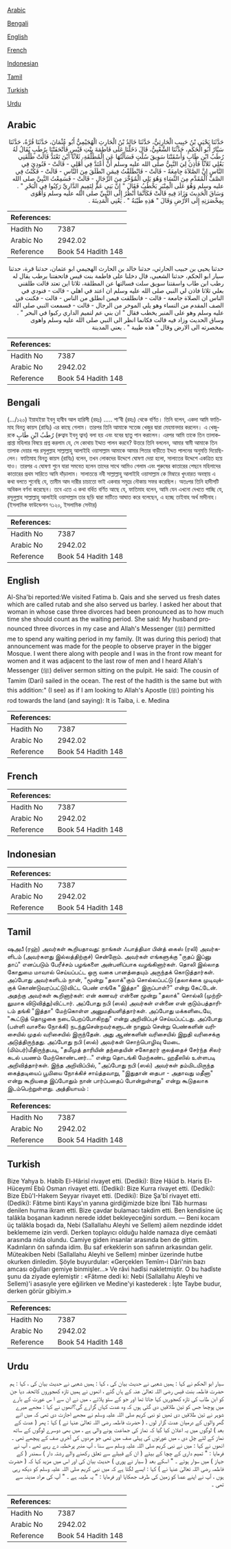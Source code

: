 [Arabic](#arabic)

[Bengali](#bengali)

[English](#english)

[French](#french)

[Indonesian](#indonesian)

[Tamil](#tamil)

[Turkish](#turkish)

[Urdu](#urdu)

## Arabic


<div dir="rtl" lang="ar" style={{fontSize:'larger',backgroundColor:'#f8f9fa',padding:20}}>
حَدَّثَنَا يَحْيَى بْنُ حَبِيبٍ الْحَارِثِيُّ، حَدَّثَنَا خَالِدُ بْنُ الْحَارِثِ الْهُجَيْمِيُّ أَبُو عُثْمَانَ، حَدَّثَنَا قُرَّةُ، حَدَّثَنَا سَيَّارٌ أَبُو الْحَكَمِ، حَدَّثَنَا الشَّعْبِيُّ، قَالَ دَخَلْنَا عَلَى فَاطِمَةَ بِنْتِ قَيْسٍ فَأَتْحَفَتْنَا بِرُطَبٍ يُقَالُ لَهُ رُطَبُ ابْنِ طَابٍ وَأَسْقَتْنَا سَوِيقَ سُلْتٍ فَسَأَلْتُهَا عَنِ الْمُطَلَّقَةِ، ثَلاَثًا أَيْنَ تَعْتَدُّ قَالَتْ طَلَّقَنِي بَعْلِي ثَلاَثًا فَأَذِنَ لِيَ النَّبِيُّ صلى الله عليه وسلم أَنْ أَعْتَدَّ فِي أَهْلِي - قَالَتْ - فَنُودِيَ فِي النَّاسِ إِنَّ الصَّلاَةَ جِامِعَةً - قَالَتْ - فَانْطَلَقْتُ فِيمَنِ انْطَلَقَ مِنَ النَّاسِ - قَالَتْ - فَكُنْتُ فِي الصَّفِّ الْمُقَدَّمِ مِنَ النِّسَاءِ وَهُوَ يَلِي الْمُؤَخَّرَ مِنَ الرِّجَالِ - قَالَتْ - فَسَمِعْتُ النَّبِيَّ صلى الله عليه وسلم وَهُوَ عَلَى الْمِنْبَرِ يَخْطُبُ فَقَالَ ‏"‏ إِنَّ بَنِي عَمٍّ لِتَمِيمٍ الدَّارِيِّ رَكِبُوا فِي الْبَحْرِ ‏"‏ ‏.‏ وَسَاقَ الْحَدِيثَ وَزَادَ فِيهِ قَالَتْ فَكَأَنَّمَا أَنْظُرُ إِلَى النَّبِيِّ صلى الله عليه وسلم وَأَهْوَى بِمِخْصَرَتِهِ إِلَى الأَرْضِ وَقَالَ ‏"‏ هَذِهِ طَيْبَةُ ‏"‏ ‏.‏ يَعْنِي الْمَدِينَةَ ‏.‏
</div>
<div style={{backgroundColor:'#f8f9fa',padding:20, marginBottom: 10}}><table> <thead> <tr> <th>References:</th> <th></th> </tr> </thead> <tbody><tr><td>Hadith No</td><td>7387</td></tr><tr><td>Arabic No</td><td>2942.02</td></tr><tr><td>Reference</td><td>Book 54 Hadith 148</td></tr></tbody></table></div>


<div dir="rtl" lang="ar" style={{fontSize:'larger',backgroundColor:'#f8f9fa',padding:20}}>
حدثنا يحيى بن حبيب الحارثي، حدثنا خالد بن الحارث الهجيمي ابو عثمان، حدثنا قرة، حدثنا سيار ابو الحكم، حدثنا الشعبي، قال دخلنا على فاطمة بنت قيس فاتحفتنا برطب يقال له رطب ابن طاب واسقتنا سويق سلت فسالتها عن المطلقة، ثلاثا اين تعتد قالت طلقني بعلي ثلاثا فاذن لي النبي صلى الله عليه وسلم ان اعتد في اهلي - قالت - فنودي في الناس ان الصلاة جامعة - قالت - فانطلقت فيمن انطلق من الناس - قالت - فكنت في الصف المقدم من النساء وهو يلي الموخر من الرجال - قالت - فسمعت النبي صلى الله عليه وسلم وهو على المنبر يخطب فقال " ان بني عم لتميم الداري ركبوا في البحر " . وساق الحديث وزاد فيه قالت فكانما انظر الى النبي صلى الله عليه وسلم واهوى بمخصرته الى الارض وقال " هذه طيبة " . يعني المدينة
</div>
<div style={{backgroundColor:'#f8f9fa',padding:20, marginBottom: 10}}><table> <thead> <tr> <th>References:</th> <th></th> </tr> </thead> <tbody><tr><td>Hadith No</td><td>7387</td></tr><tr><td>Arabic No</td><td>2942.02</td></tr><tr><td>Reference</td><td>Book 54 Hadith 148</td></tr></tbody></table></div>

## Bengali


<div dir="ltr" lang="bn" style={{fontSize:'larger',backgroundColor:'#f8f9fa',padding:20}}>
(…/১২০) ইয়াহইয়া ইবনু হাবীব আল হারিসী (রহঃ) ..... শা’বী (রহঃ) থেকে বর্ণিত। তিনি বলেন, একদা আমি ফাতিমাহ বিনতু কায়স (রাযিঃ) এর কাছে গেলাম। তারপর তিনি আমাকে সতেজ খেজুর দ্বারা মেহমানদার করলেন। এ খেজুরকে رُطَبُ ابْنِ طَابٍ (রুত্বাব ইবনু ত্বাব) বলা হয় এবং যবের ছাতু পান করালেন। এরপর আমি তাকে তিন তালাকপ্রাপ্তা মহিলার বিষয়ে প্রশ্ন করলাম যে, সে কোথায় ইদ্দাত পালন করবে? উত্তরে তিনি বললেন, আমার স্বামী আমাকে তিন তালাক দেয়ার পর রসূলুল্লাহ সাল্লাল্লাহু আলাইহি ওয়াসাল্লাম আমাকে আমার পিতার বাড়ীতে ইদ্দত পালনের অনুমতি দিয়েছিলেন। ফাতিমাহ বিনতু কায়স (রাযিঃ) বলেন, তখন লোকদের উদ্দেশে ঘোষণা দেয়া হলো, সালাতের উদ্দেশে একত্রিত হয়ে যাও। তারপর এ ঘোষণা শুনে যারা সমবেত হলেন তাদের সাথে আমিও গেলাম এবং পুরুষের কাতারের পেছনে মহিলাদের কাতারের প্রথম সারিতে আমি দাঁড়ালাম। সালাতন্তে নবী সাল্লাল্লাহু আলাইহি ওয়াসাল্লাম কে মিম্বারে খুৎবারত অবস্থায় এ কথা বলতে শুনেছি যে, তামীম আদ দারীর চাচাতো ভাই একবার সমুদ্রে নৌকায় সফর করেছিল। অতঃপর তিনি হাদীসটি অবিকল বর্ণনা করেছেন। তবে এতে এ কথা বর্ধিত বর্ণিত আছে যে, ফাতিমাহ বলেন, আমি যেন এখনো দেখতে পাচ্ছি যে, রসূলুল্লাহ সাল্লাল্লাহু আলাইহি ওয়াসাল্লাম তার ছড়ি দ্বারা মাটিতে আঘাত করে বলেছেন, এ হচ্ছে তাইবাহ অর্থ মাদীনাহ। (ইসলামিক ফাউন্ডেশন ৭১২০, ইসলামিক সেন্টার)
</div>
<div style={{backgroundColor:'#f8f9fa',padding:20, marginBottom: 10}}><table> <thead> <tr> <th>References:</th> <th></th> </tr> </thead> <tbody><tr><td>Hadith No</td><td>7387</td></tr><tr><td>Arabic No</td><td>2942.02</td></tr><tr><td>Reference</td><td>Book 54 Hadith 148</td></tr></tbody></table></div>

## English


<div dir="ltr" lang="en" style={{fontSize:'larger',backgroundColor:'#f8f9fa',padding:20}}>
Al-Sha'bi reported:We visited Fatima b. Qais and she served us fresh dates which are called rutab and she also served us barley. I asked her about that woman in whose case three divorces had been pronounced as to how much time she should count as the waiting period. She said: My husband pronounced three divorces in my case and Allah's Messenger (ﷺ) permitted me to spend any waiting period in my family. (It was during this period) that announcement was made for the people to observe prayer in the bigger Mosque. I went there along with people and I was in the front row meant for women and it was adjacent to the last row of men and I heard Allah's Messenger (ﷺ) deliver sermon sitting on the pulpit. He said: The cousin of Tamim (Dari) sailed in the ocean. The rest of the hadith is the same but with this addition:" (I see) as if I am looking to Allah's Apostle (ﷺ) pointing his rod towards the land (and saying): It is Taiba, i. e. Medina
</div>
<div style={{backgroundColor:'#f8f9fa',padding:20, marginBottom: 10}}><table> <thead> <tr> <th>References:</th> <th></th> </tr> </thead> <tbody><tr><td>Hadith No</td><td>7387</td></tr><tr><td>Arabic No</td><td>2942.02</td></tr><tr><td>Reference</td><td>Book 54 Hadith 148</td></tr></tbody></table></div>

## French


<div dir="ltr" lang="fr" style={{fontSize:'larger',backgroundColor:'#f8f9fa',padding:20}}>

</div>
<div style={{backgroundColor:'#f8f9fa',padding:20, marginBottom: 10}}><table> <thead> <tr> <th>References:</th> <th></th> </tr> </thead> <tbody><tr><td>Hadith No</td><td>7387</td></tr><tr><td>Arabic No</td><td>2942.02</td></tr><tr><td>Reference</td><td>Book 54 Hadith 148</td></tr></tbody></table></div>

## Indonesian


<div dir="ltr" lang="id" style={{fontSize:'larger',backgroundColor:'#f8f9fa',padding:20}}>

</div>
<div style={{backgroundColor:'#f8f9fa',padding:20, marginBottom: 10}}><table> <thead> <tr> <th>References:</th> <th></th> </tr> </thead> <tbody><tr><td>Hadith No</td><td>7387</td></tr><tr><td>Arabic No</td><td>2942.02</td></tr><tr><td>Reference</td><td>Book 54 Hadith 148</td></tr></tbody></table></div>

## Tamil


<div dir="ltr" lang="ta" style={{fontSize:'larger',backgroundColor:'#f8f9fa',padding:20}}>
ஷஅபீ (ரஹ்) அவர்கள் கூறியதாவது: நாங்கள் ஃபாத்திமா பின்த் கைஸ் (ரலி) அவர்களிடம் (அவர்களது இல்லத்திற்குச்) சென்றோம். அவர்கள் எங்களுக்கு "ருதப் இப்னு தாப்" எனப்படும் பேரீச்சம் பழங்களை அன்பளிப்பாக வழங்கினார்கள். தொலி இல்லாத கோதுமை மாவால் செய்யப்பட்ட ஒரு வகை பானத்தையும் அருந்தக் கொடுத்தார்கள். அப்போது அவர்களிடம் நான், "மூன்று "தலாக்"கும் சொல்லப்பட்டு (தலாக்கை முடிவுக்குக் கொண்டுவரப்பட்டு)விட்ட பெண் எங்கே "இத்தா" இருப்பாள்?" என்று கேட்டேன். அதற்கு அவர்கள் கூறினார்கள்: என் கணவர் என்னை மூன்று "தலாக்" சொல்லி (முற்றிலுமாக விடுவித்து)விட்டார். அப்போது நபி (ஸல்) அவர்கள் என்னை என் குடும்பத்தாரிடம் தங்கி "இத்தா" மேற்கொள்ள அனுமதியளித்தார்கள். அப்போது மக்களிடையே, "கூட்டுத் தொழுகை நடைபெறப்போகிறது" என்று அறிவிப்புச் செய்யப்பட்டது. அப்போது (பள்ளி வாசலை நோக்கி) நடந்துசென்றவர்களுடன் நானும் சென்று பெண்களின் வரிசையில் முதல் வரிசையில் இருந்தேன். அது ஆண்களின் வரிசையில் இறுதி வரிசைக்கு அடுத்திருந்தது. அப்போது நபி (ஸல்) அவர்கள் சொற்பொழிவு மேடை (மிம்பர்)மீதிருந்தபடி, "தமீமுத் தாரியின் தந்தையின் சகோதரர் குலத்தைச் சேர்ந்த சிலர் கடல் பயணம் மேற்கொண்டனர்..." என்று தொடங்கி மேற்கண்ட ஹதீஸில் உள்ளபடி அறிவித்தார்கள். இந்த அறிவிப்பில், "அப்போது நபி (ஸல்) அவர்கள் தம்மிடமிருந்த கைத்தடியைப் பூமியை நோக்கிச் சாய்த்தவாறு, "இதுதான் தைபா - அதாவது மதீனா" என்று கூறியதை இப்போதும் நான் பார்ப்பதைப் போன்றுள்ளது" என்று கூடுதலாக இடம்பெற்றுள்ளது. அத்தியாயம் :
</div>
<div style={{backgroundColor:'#f8f9fa',padding:20, marginBottom: 10}}><table> <thead> <tr> <th>References:</th> <th></th> </tr> </thead> <tbody><tr><td>Hadith No</td><td>7387</td></tr><tr><td>Arabic No</td><td>2942.02</td></tr><tr><td>Reference</td><td>Book 54 Hadith 148</td></tr></tbody></table></div>

## Turkish


<div dir="ltr" lang="tr" style={{fontSize:'larger',backgroundColor:'#f8f9fa',padding:20}}>
Bize Yahya b. Habîb El-Hârisî rivayet etti. (Dediki): Bize Hâüd b. Haris El-Hüceymî Ebû Osman rivayet etti. (Dediki): Bize Kurra rivayet etti. (Dediki): Bize Ebû'I-Hakem Seyyar rivayet etti. (Dediki): Bize Şa'bî rivayet etti. (Dediki): Fâtıme binti Kays'ın yanına girdiğimizde bize İbni Tâb hurması denilen hurma ikram etti. Bize çavdar bulamacı takdim etti. Ben kendisine üç talâkla boşanan kadının nerede iddet bekleyeceğini sordum. — Beni kocam üç talâkla boşadı da, Nebi (Sallallahu Aleyhi ve Sellem) ailem nezdinde iddet beklememe izin verdi. Derken toplayıcı olduğu halde namaza diye cemâati arasında nida olundu. Camiye giden insanlar arasında ben de gittim. Kadınların ön safında idim. Bu saf erkek­lerin son safının arkasından gelir. Müteakiben Nebi (Sallallahu Aleyhi ve Sellem) minber üzerinde hutbe okurken dinledim. Şöyle buyurdular: «Gerçeklen Temîm-i Dâri'nin bazı amcası oğulları gemiye binmişler...» Ve râvi hadîsi nakletmiştir. O bu hadîste şunu da ziyade eylemiştir : «Fâtıme dedi ki: Nebi (Sallallahu Aleyhi ve Sellem)'i asasıyle yere eğilirken ve Medine'yi kastederek : İşte Taybe budur, derken görür gibiyim.»
</div>
<div style={{backgroundColor:'#f8f9fa',padding:20, marginBottom: 10}}><table> <thead> <tr> <th>References:</th> <th></th> </tr> </thead> <tbody><tr><td>Hadith No</td><td>7387</td></tr><tr><td>Arabic No</td><td>2942.02</td></tr><tr><td>Reference</td><td>Book 54 Hadith 148</td></tr></tbody></table></div>

## Urdu


<div dir="rtl" lang="ur" style={{fontSize:'larger',backgroundColor:'#f8f9fa',padding:20}}>
سیار ابو الحکم نے کہا : ہمیں شعبی نے حدیث بیان کی ، کہا : ہمیں شعبی نے حدیث بیان کی ، کہا : ہم حضرت فاطمہ بنت قیس رضی اللہ تعالیٰ عنہ کے ہاں گئے ، انھوں نے ہمیں تازہ کھجوروں کاتحفہ دیا جن کو ابن طاب کی تازہ کھجوریں کہا جاتا تھا اور جو کے ستو پلائے ، میں نے ان سے ا س عورت کے بارے میں پوچھا جس کو تین طلاقیں دی گئی ہوں کہ وہ عدت کہاں گزارے گی؟انھوں نے کہا : مجھے میرے شوہر نے تین طلاقیں دی تھیں تو نبی کریم صلی اللہ علیہ وسلم نے مجھے اجازت دی تھی کہ میں انے گھر والوں کے درمیان عدت گزار لوں ، ( حضرت فاطمہ رضی اللہ تعالیٰ عنہا نے ) کہا : پھر ( عدت کے بعد ) لوگوں میں یہ اعلان کیا گیا کہ نماز کی جماعت ہونے والی ہے ، میں بھی دوسرے لوگوں کے ساتھ نماز کے لئے چل دی ، میں عورتوں کی پہلی صف میں تھی جو مردوں کی آخری صف کے پیچھے تھی ۔ انھوں نے کہا : میں نے نبی کریم صلی اللہ علیہ وسلم سے سنا ، آپ منبر پرخطبہ دے رہے تھے ، آپ نے فرمایا : " تمیم داری کے چچا کے بیٹے ( ان کے قبیلے سے تعلق رکھنے والے رشتہ دار ) سمندر ( کے جہاز ) میں سوار ہوئے ۔ " اسکے بعد ( سیار نے پوری ) حدیث بیان کی اور اس میں مزید کہا کہ ( حضرت فاطمہ رضی اللہ تعالیٰ عنہا نے ) کہا : ایسے لگتا ہے کہ میں نبی کریم صلی اللہ علیہ وسلم کو دیکھ رہی ہوں ، آپ نے اپنے عصا کو زمین کی طرف جھکایا اور فرمایا : " یہ طیبہ ہے ۔ " آپ کی مراد مدینہ سے تھی ۔
</div>
<div style={{backgroundColor:'#f8f9fa',padding:20, marginBottom: 10}}><table> <thead> <tr> <th>References:</th> <th></th> </tr> </thead> <tbody><tr><td>Hadith No</td><td>7387</td></tr><tr><td>Arabic No</td><td>2942.02</td></tr><tr><td>Reference</td><td>Book 54 Hadith 148</td></tr></tbody></table></div>